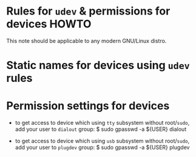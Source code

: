 # Rules for `udev` & permissions for devices HOWTO

This note should be applicable to any modern GNU/Linux distro.


# Static names for devices using `udev` rules





# Permission settings for devices

- to get access to device which using `tty` subsystem without root/`sudo`, add your user to `dialout` group:
$ sudo  gpasswd  -a ${USER}  dialout

- to get access to device which using `usb` subsystem without root/`sudo`, add your user to `plugdev` group:
$ sudo  gpasswd  -a ${USER}  plugdev




